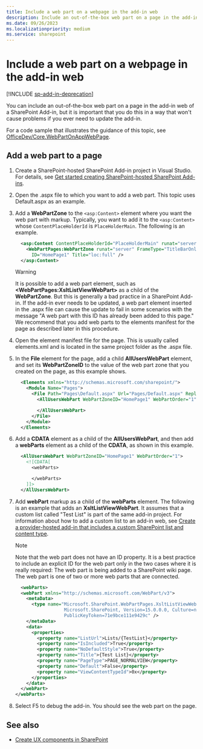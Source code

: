 ```yaml
---
title: Include a web part on a webpage in the add-in web
description: Include an out-of-the-box web part on a page in the add-in web of a SharePoint Add-in.
ms.date: 09/26/2023
ms.localizationpriority: medium
ms.service: sharepoint
---
```

# Include a web part on a webpage in the add-in web

[!INCLUDE [sp-add-in-deprecation](../../includes/snippets/sp-add-in-deprecation.md)]

You can include an out-of-the-box web part on a page in the add-in web of a SharePoint Add-in, but it is important that you do this in a way that won't cause problems if you ever need to update the add-in.

For a code sample that illustrates the guidance of this topic, see [OfficeDev/Core.WebPartOnAppWebPage](https://github.com/SharePoint/PnP/tree/master/Samples/Core.WebPartOnAppWebPage).

## Add a web part to a page

1. Create a SharePoint-hosted SharePoint Add-in project in Visual Studio. For details, see [Get started creating SharePoint-hosted SharePoint Add-ins](get-started-creating-sharepoint-hosted-sharepoint-add-ins.md).
1. Open the .aspx file to which you want to add a web part. This topic uses Default.aspx as an example.
1. Add a **WebPartZone** to the `<asp:Content>` element where you want the web part with markup. Typically, you want to add it to the `<asp:Content>` whose `ContentPlaceHolderId` is `PlaceHolderMain`. The following is an example.

    ```XML
      <asp:Content ContentPlaceHolderId="PlaceHolderMain" runat="server">
        <WebPartPages:WebPartZone runat="server" FrameType="TitleBarOnly"
          ID="HomePage1" Title="loc:full" />
      </asp:Content>
    ```

    > [!WARNING]
    > It is possible to add a web part element, such as **\<WebPartPages:XsltListViewWebPart\>** as a child of the **WebPartZone**. But this is generally a bad practice in a SharePoint Add-in. If the add-in ever needs to be updated, a web part element inserted in the .aspx file can cause the update to fail in some scenarios with the message "A web part with this ID has already been added to this page." We recommend that you add web parts to the elements manifest for the page as described later in this procedure.

1. Open the element manifest file for the page. This is usually called elements.xml and is located in the same project folder as the .aspx file.
1. In the **File** element for the page, add a child **AllUsersWebPart** element, and set its **WebPartZoneID** to the value of the web part zone that you created on the page, as this example shows.

    ```XML
      <Elements xmlns="http://schemas.microsoft.com/sharepoint/">
        <Module Name="Pages">
          <File Path="Pages\Default.aspx" Url="Pages/Default.aspx" ReplaceContent="TRUE" >
            <AllUsersWebPart WebPartZoneID="HomePage1" WebPartOrder="1">

            </AllUsersWebPart>
          </File>
        </Module>
      </Elements>
    ```

1. Add a **CDATA** element as a child of the **AllUsersWebPart**, and then add a **webParts** element as a child of the **CDATA**, as shown in this example.

    ```XML
      <AllUsersWebPart WebPartZoneID="HomePage1" WebPartOrder="1">
        <![CDATA[
          <webParts>

          </webParts>
        ]]>
      </AllUsersWebPart>
    ```

1. Add **webPart** markup as a child of the **webParts** element. The following is an example that adds an **XsltListViewWebPart**. It assumes that a custom list called "Test List" is part of the same add-in project. For information about how to add a custom list to an add-in web, see [Create a provider-hosted add-in that includes a custom SharePoint list and content type](create-a-provider-hosted-add-in-that-includes-a-custom-sharepoint-list-and-conte.md).

    > [!NOTE]
    > Note that the web part does not have an ID property. It is a best practice to include an explicit ID for the web part only in the two cases where it is really required: The web part is being added to a SharePoint wiki page. The web part is one of two or more web parts that are connected.

    ```XML
      <webParts>
      <webPart xmlns="http://schemas.microsoft.com/WebPart/v3">
        <metaData>
          <type name="Microsoft.SharePoint.WebPartPages.XsltListViewWebPart,
                      Microsoft.SharePoint, Version=15.0.0.0, Culture=neutral,
                      PublicKeyToken=71e9bce111e9429c" />
        </metaData>
        <data>
          <properties>
            <property name="ListUrl">Lists/{TestList}</property>
            <property name="IsIncluded">True</property>
            <property name="NoDefaultStyle">True</property>
            <property name="Title">{Test List}</property>
            <property name="PageType">PAGE_NORMALVIEW</property>
            <property name="Default">False</property>
            <property name="ViewContentTypeId">0x</property>
          </properties>
        </data>
      </webPart>
    </webParts>
    ```

1. Select F5 to debug the add-in. You should see the web part on the page.

## See also

- [Create UX components in SharePoint](create-ux-components-in-sharepoint.md)
